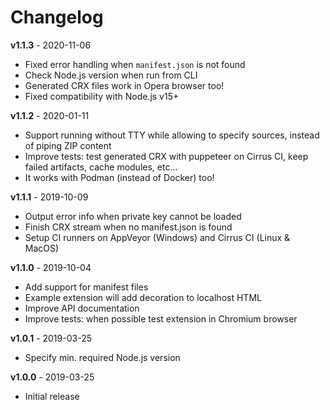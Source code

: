 Changelog
=========

**v1.1.3** - 2020-11-06

- Fixed error handling when `manifest.json` is not found
- Check Node.js version when run from CLI
- Generated CRX files work in Opera browser too!
- Fixed compatibility with Node.js v15+

**v1.1.2** - 2020-01-11

- Support running without TTY while allowing to specify sources, instead of piping ZIP content
- Improve tests: test generated CRX with puppeteer on Cirrus CI, keep failed artifacts, cache modules, etc...
- It works with Podman (instead of Docker) too!

**v1.1.1** - 2019-10-09

- Output error info when private key cannot be loaded
- Finish CRX stream when no manifest.json is found
- Setup CI runners on AppVeyor (Windows) and Cirrus CI (Linux & MacOS)

**v1.1.0** - 2019-10-04

- Add support for manifest files
- Example extension will add decoration to localhost HTML
- Improve API documentation
- Improve tests: when possible test extension in Chromium browser

**v1.0.1** - 2019-03-25

- Specify min. required Node.js version

**v1.0.0** - 2019-03-25

- Initial release
